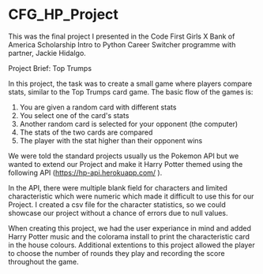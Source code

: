 # CFG_HP_Project
This was the final project I presented in the Code First Girls X Bank of America Scholarship Intro to Python Career Switcher programme with partner, Jackie Hidalgo.

Project Brief: Top Trumps

In this project, the task was to create a small game where players compare stats, similar to the Top Trumps
card game. The basic flow of the games is:
1. You are given a random card with different stats
2. You select one of the card's stats
3. Another random card is selected for your opponent (the computer)
4. The stats of the two cards are compared
5. The player with the stat higher than their opponent wins

We were told the standard projects usually us the Pokemon API but we wanted to extend our Project and make it Harry Potter themed using the following API (https://hp-api.herokuapp.com/ ). 

In the API, there were multiple blank field for characters and limited characteristic which were numeric which made it difficult to use this for our Project. 
I created a csv file for the character statistics, so we could showcase our project without a chance of errors due to null values. 

When creating this project, we had the user experiance in mind and added Harry Potter music and the colorama install to print the characteristic card in the house colours.
Additional extentions to this project allowed the player to choose the number of rounds they play and recording the score throughout the game. 
